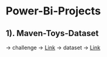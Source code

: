 # Power-Bi-Projects 

## 1). Maven-Toys-Dataset 
-> challenge -> [Link](https://www.mavenanalytics.io/blog/maven-toys-challenge?utm_source=linkedin&utm_campaign=MavenToysChallenge_li_maven)
-> dataset -> [Link](https://www.mavenanalytics.io/data-playground)
